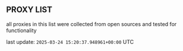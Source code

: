 ## PROXY LIST

all proxies in this list were collected from open sources and tested for functionality

last update: `2025-03-24 15:20:37.948961+00:00` UTC